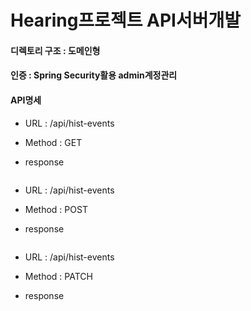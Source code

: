 # Hearing프로젝트 API서버개발

#### 디렉토리 구조 : 도메인형 
#### 인증 : Spring Security활용 admin계정관리 

#### API명세 
- URL : /api/hist-events
- Method : GET
- response
  ```

  ```

- URL : /api/hist-events
- Method : POST
- response
  ```

  ```

- URL : /api/hist-events
- Method : PATCH
- response
  ```

  ```
